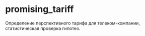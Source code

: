 # promising_tariff
Определение перспективного тарифа для телеком-компании, статистическая проверка гипотез.
